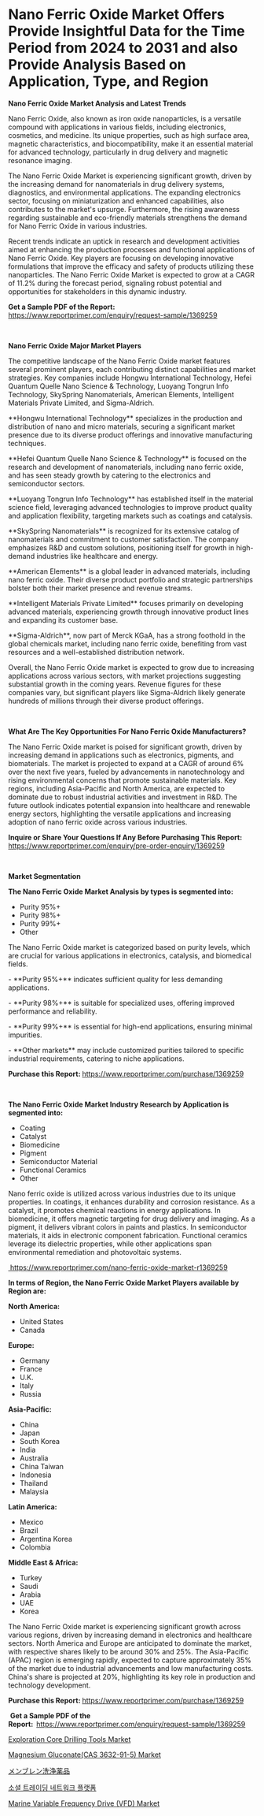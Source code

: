 <p><h1>Nano Ferric Oxide Market Offers Provide Insightful Data for the Time Period from 2024 to 2031 and also Provide Analysis Based on Application, Type, and Region</h1></p><p><strong>Nano Ferric Oxide Market Analysis and Latest Trends</strong></p>
<p><p>Nano Ferric Oxide, also known as iron oxide nanoparticles, is a versatile compound with applications in various fields, including electronics, cosmetics, and medicine. Its unique properties, such as high surface area, magnetic characteristics, and biocompatibility, make it an essential material for advanced technology, particularly in drug delivery and magnetic resonance imaging.</p><p>The Nano Ferric Oxide Market is experiencing significant growth, driven by the increasing demand for nanomaterials in drug delivery systems, diagnostics, and environmental applications. The expanding electronics sector, focusing on miniaturization and enhanced capabilities, also contributes to the market's upsurge. Furthermore, the rising awareness regarding sustainable and eco-friendly materials strengthens the demand for Nano Ferric Oxide in various industries.</p><p>Recent trends indicate an uptick in research and development activities aimed at enhancing the production processes and functional applications of Nano Ferric Oxide. Key players are focusing on developing innovative formulations that improve the efficacy and safety of products utilizing these nanoparticles. The Nano Ferric Oxide Market is expected to grow at a CAGR of 11.2% during the forecast period, signaling robust potential and opportunities for stakeholders in this dynamic industry.</p></p>
<p><strong>Get a Sample PDF of the Report:&nbsp;</strong> <a href="https://www.reportprimer.com/enquiry/request-sample/1369259">https://www.reportprimer.com/enquiry/request-sample/1369259</a></p>
<p>&nbsp;</p>
<p><strong>Nano Ferric Oxide Major Market Players</strong></p>
<p><p>The competitive landscape of the Nano Ferric Oxide market features several prominent players, each contributing distinct capabilities and market strategies. Key companies include Hongwu International Technology, Hefei Quantum Quelle Nano Science & Technology, Luoyang Tongrun Info Technology, SkySpring Nanomaterials, American Elements, Intelligent Materials Private Limited, and Sigma-Aldrich.</p><p>**Hongwu International Technology** specializes in the production and distribution of nano and micro materials, securing a significant market presence due to its diverse product offerings and innovative manufacturing techniques.</p><p>**Hefei Quantum Quelle Nano Science & Technology** is focused on the research and development of nanomaterials, including nano ferric oxide, and has seen steady growth by catering to the electronics and semiconductor sectors.</p><p>**Luoyang Tongrun Info Technology** has established itself in the material science field, leveraging advanced technologies to improve product quality and application flexibility, targeting markets such as coatings and catalysis.</p><p>**SkySpring Nanomaterials** is recognized for its extensive catalog of nanomaterials and commitment to customer satisfaction. The company emphasizes R&D and custom solutions, positioning itself for growth in high-demand industries like healthcare and energy.</p><p>**American Elements** is a global leader in advanced materials, including nano ferric oxide. Their diverse product portfolio and strategic partnerships bolster both their market presence and revenue streams.</p><p>**Intelligent Materials Private Limited** focuses primarily on developing advanced materials, experiencing growth through innovative product lines and expanding its customer base.</p><p>**Sigma-Aldrich**, now part of Merck KGaA, has a strong foothold in the global chemicals market, including nano ferric oxide, benefiting from vast resources and a well-established distribution network.</p><p>Overall, the Nano Ferric Oxide market is expected to grow due to increasing applications across various sectors, with market projections suggesting substantial growth in the coming years. Revenue figures for these companies vary, but significant players like Sigma-Aldrich likely generate hundreds of millions through their diverse product offerings.</p></p>
<p>&nbsp;</p>
<p><strong>What Are The Key Opportunities For Nano Ferric Oxide Manufacturers?</strong></p>
<p><p>The Nano Ferric Oxide market is poised for significant growth, driven by increasing demand in applications such as electronics, pigments, and biomaterials. The market is projected to expand at a CAGR of around 6% over the next five years, fueled by advancements in nanotechnology and rising environmental concerns that promote sustainable materials. Key regions, including Asia-Pacific and North America, are expected to dominate due to robust industrial activities and investment in R&D. The future outlook indicates potential expansion into healthcare and renewable energy sectors, highlighting the versatile applications and increasing adoption of nano ferric oxide across various industries.</p></p>
<p><strong>Inquire or Share Your Questions If Any Before Purchasing This Report:</strong> <a href="https://www.reportprimer.com/enquiry/pre-order-enquiry/1369259">https://www.reportprimer.com/enquiry/pre-order-enquiry/1369259</a></p>
<p>&nbsp;</p>
<p><strong>Market Segmentation</strong></p>
<p><strong>The Nano Ferric Oxide Market Analysis by types is segmented into:</strong></p>
<p><ul><li>Purity 95%+</li><li>Purity 98%+</li><li>Purity 99%+</li><li>Other</li></ul></p>
<p><p>The Nano Ferric Oxide market is categorized based on purity levels, which are crucial for various applications in electronics, catalysis, and biomedical fields. </p><p>- **Purity 95%+** indicates sufficient quality for less demanding applications.  </p><p>- **Purity 98%+** is suitable for specialized uses, offering improved performance and reliability.  </p><p>- **Purity 99%+** is essential for high-end applications, ensuring minimal impurities.  </p><p>- **Other markets** may include customized purities tailored to specific industrial requirements, catering to niche applications.</p></p>
<p><strong>Purchase this Report:&nbsp;</strong><a href="https://www.reportprimer.com/purchase/1369259">https://www.reportprimer.com/purchase/1369259</a></p>
<p>&nbsp;</p>
<p><strong>The Nano Ferric Oxide Market Industry Research by Application is segmented into:</strong></p>
<p><ul><li>Coating</li><li>Catalyst</li><li>Biomedicine</li><li>Pigment</li><li>Semiconductor Material</li><li>Functional Ceramics</li><li>Other</li></ul></p>
<p><p>Nano ferric oxide is utilized across various industries due to its unique properties. In coatings, it enhances durability and corrosion resistance. As a catalyst, it promotes chemical reactions in energy applications. In biomedicine, it offers magnetic targeting for drug delivery and imaging. As a pigment, it delivers vibrant colors in paints and plastics. In semiconductor materials, it aids in electronic component fabrication. Functional ceramics leverage its dielectric properties, while other applications span environmental remediation and photovoltaic systems.</p></p>
<p><a href="https://www.reportprimer.com/nano-ferric-oxide-market-r1369259">&nbsp;https://www.reportprimer.com/nano-ferric-oxide-market-r1369259</a></p>
<p><strong>In terms of Region, the Nano Ferric Oxide Market Players available by Region are:</strong></p>
<p>
    <p> <strong> North America: </strong>
        <ul>
            <li>United States</li>
            <li>Canada</li>
        </ul>
        </p> 
    <p> <strong> Europe: </strong>
        <ul>
            <li>Germany</li>
            <li>France</li>
            <li>U.K.</li>
            <li>Italy</li>
            <li>Russia</li>
        </ul>
        </p> 
    <p> <strong> Asia-Pacific: </strong>
        <ul>
            <li>China</li>
            <li>Japan</li>
            <li>South Korea</li>
            <li>India</li>
            <li>Australia</li>
            <li>China Taiwan</li>
            <li>Indonesia</li>
            <li>Thailand</li>
            <li>Malaysia</li>
        </ul>
        </p> 
    <p> <strong> Latin America: </strong>
        <ul>
            <li>Mexico</li>
            <li>Brazil</li>
            <li>Argentina Korea</li>
            <li>Colombia</li>
        </ul>
        </p> 
    <p> <strong> Middle East & Africa: </strong>
        <ul>
            <li>Turkey</li>
            <li>Saudi</li>
            <li>Arabia</li>
            <li>UAE</li>
            <li>Korea</li>
        </ul>
    </p>
    </p>
<p><p>The Nano Ferric Oxide market is experiencing significant growth across various regions, driven by increasing demand in electronics and healthcare sectors. North America and Europe are anticipated to dominate the market, with respective shares likely to be around 30% and 25%. The Asia-Pacific (APAC) region is emerging rapidly, expected to capture approximately 35% of the market due to industrial advancements and low manufacturing costs. China's share is projected at 20%, highlighting its key role in production and technology development.</p></p>
<p><strong>Purchase this Report: </strong><a href="https://www.reportprimer.com/purchase/1369259">https://www.reportprimer.com/purchase/1369259</a></p>
<p>&nbsp;<strong>Get a Sample PDF of the Report:&nbsp;&nbsp;</strong><a href="https://www.reportprimer.com/enquiry/request-sample/1369259">https://www.reportprimer.com/enquiry/request-sample/1369259</a></p>
<p><strong></strong></p>
<p><p><a href="https://www.linkedin.com/pulse/exploration-core-drilling-tools-market-size-growth-industry-rl8tf?trackingId=oyLpzXKSQVC%2Ba5HNSUBMdA%3D%3D">Exploration Core Drilling Tools Market</a></p><p><a href="https://issuu.com/reportprime-2/docs/magnesium-gluconatecas-3632-91-5-ma_98a2631e849f9c">Magnesium Gluconate(CAS 3632-91-5) Market</a></p><p><a href="https://medium.com/@amera666444/%E3%83%A1%E3%83%B3%E3%83%96%E3%83%AC%E3%83%B3%E6%B4%97%E6%B5%84%E5%8C%96%E5%AD%A6%E7%89%A9%E8%B3%AA%E5%B8%82%E5%A0%B4-2024%E5%B9%B4-2031%E5%B9%B4-%E6%A5%AD%E7%95%8C%E3%81%AE%E8%A6%8B%E9%80%9A%E3%81%97%E3%81%A8%E6%8A%95%E8%B3%87%E6%A9%9F%E4%BC%9A-abc6ef6c8d27?postPublishedType=repub">メンブレン洗浄薬品</a></p><p><a href="https://medium.com/@madalyell456456/%EC%86%8C%EC%85%9C-%ED%8A%B8%EB%A0%88%EC%9D%B4%EB%94%A9-%EB%84%A4%ED%8A%B8%EC%9B%8C%ED%81%AC-%ED%94%8C%EB%9E%AB%ED%8F%BC-%EC%8B%9C%EC%9E%A5-%EC%97%AD%ED%95%99-%ED%83%90%EC%83%89-2024%EB%85%84%EB%B6%80%ED%84%B0-2031%EB%85%84%EA%B9%8C%EC%A7%80-%EC%86%8C%EC%85%9C-%ED%8A%B8%EB%A0%88%EC%9D%B4%EB%94%A9-%EB%84%A4%ED%8A%B8%EC%9B%8C%ED%81%AC-%ED%94%8C%EB%9E%AB%ED%8F%BC-%EC%8B%9C%EC%9E%A5%EC%9D%98-%EC%88%98%EC%9D%B5-%EB%B6%84%EC%84%9D-%EB%B0%8F-%EC%84%B1%EC%9E%A5-%EC%98%88%EC%B8%A1-8d499e3fdcc6?postPublishedType=repub">소셜 트레이딩 네트워크 플랫폼</a></p><p><a href="https://github.com/michaelhall412/Market-Research-Report-List-1/blob/main/marine-variable-frequency-drive-vfd-market.md">Marine Variable Frequency Drive (VFD) Market</a></p></p>